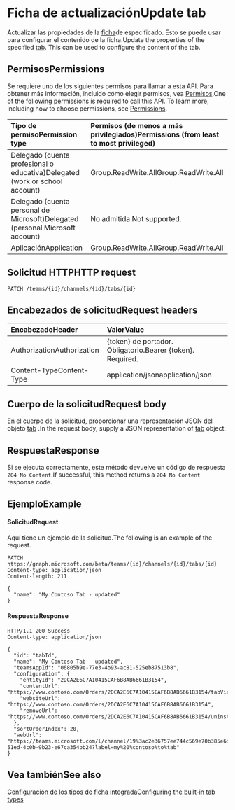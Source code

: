# <a name="update-tab"></a><span data-ttu-id="34bb8-101">Ficha de actualización</span><span class="sxs-lookup"><span data-stu-id="34bb8-101">Update tab</span></span>



<span data-ttu-id="34bb8-102">Actualizar las propiedades de la [ficha](../resources/teamstab.md)de especificado. Esto se puede usar para configurar el contenido de la ficha.</span><span class="sxs-lookup"><span data-stu-id="34bb8-102">Update the properties of the specified [tab](../resources/teamstab.md). This can be used to configure the content of the tab.</span></span>

## <a name="permissions"></a><span data-ttu-id="34bb8-103">Permisos</span><span class="sxs-lookup"><span data-stu-id="34bb8-103">Permissions</span></span>
<span data-ttu-id="34bb8-p101">Se requiere uno de los siguientes permisos para llamar a esta API. Para obtener más información, incluido cómo elegir permisos, vea [Permisos](../../../concepts/permissions_reference.md).</span><span class="sxs-lookup"><span data-stu-id="34bb8-p101">One of the following permissions is required to call this API. To learn more, including how to choose permissions, see [Permissions](../../../concepts/permissions_reference.md).</span></span>


|<span data-ttu-id="34bb8-106">Tipo de permiso</span><span class="sxs-lookup"><span data-stu-id="34bb8-106">Permission type</span></span>      | <span data-ttu-id="34bb8-107">Permisos (de menos a más privilegiados)</span><span class="sxs-lookup"><span data-stu-id="34bb8-107">Permissions (from least to most privileged)</span></span>              |
|:--------------------|:---------------------------------------------------------|
|<span data-ttu-id="34bb8-108">Delegado (cuenta profesional o educativa)</span><span class="sxs-lookup"><span data-stu-id="34bb8-108">Delegated (work or school account)</span></span> | <span data-ttu-id="34bb8-109">Group.ReadWrite.All</span><span class="sxs-lookup"><span data-stu-id="34bb8-109">Group.ReadWrite.All</span></span>    |
|<span data-ttu-id="34bb8-110">Delegado (cuenta personal de Microsoft)</span><span class="sxs-lookup"><span data-stu-id="34bb8-110">Delegated (personal Microsoft account)</span></span> | <span data-ttu-id="34bb8-111">No admitida.</span><span class="sxs-lookup"><span data-stu-id="34bb8-111">Not supported.</span></span>    |
|<span data-ttu-id="34bb8-112">Aplicación</span><span class="sxs-lookup"><span data-stu-id="34bb8-112">Application</span></span>                            | <span data-ttu-id="34bb8-113">Group.ReadWrite.All</span><span class="sxs-lookup"><span data-stu-id="34bb8-113">Group.ReadWrite.All</span></span>                         |

## <a name="http-request"></a><span data-ttu-id="34bb8-114">Solicitud HTTP</span><span class="sxs-lookup"><span data-stu-id="34bb8-114">HTTP request</span></span>
```http
PATCH /teams/{id}/channels/{id}/tabs/{id}
```
## <a name="request-headers"></a><span data-ttu-id="34bb8-115">Encabezados de solicitud</span><span class="sxs-lookup"><span data-stu-id="34bb8-115">Request headers</span></span>
| <span data-ttu-id="34bb8-116">Encabezado</span><span class="sxs-lookup"><span data-stu-id="34bb8-116">Header</span></span>       | <span data-ttu-id="34bb8-117">Valor</span><span class="sxs-lookup"><span data-stu-id="34bb8-117">Value</span></span> |
|:---------------|:--------|
| <span data-ttu-id="34bb8-118">Authorization</span><span class="sxs-lookup"><span data-stu-id="34bb8-118">Authorization</span></span>  | <span data-ttu-id="34bb8-p102">{token} de portador. Obligatorio.</span><span class="sxs-lookup"><span data-stu-id="34bb8-p102">Bearer {token}. Required.</span></span>  |
| <span data-ttu-id="34bb8-121">Content-Type</span><span class="sxs-lookup"><span data-stu-id="34bb8-121">Content-Type</span></span>  | <span data-ttu-id="34bb8-122">application/json</span><span class="sxs-lookup"><span data-stu-id="34bb8-122">application/json</span></span>  |

## <a name="request-body"></a><span data-ttu-id="34bb8-123">Cuerpo de la solicitud</span><span class="sxs-lookup"><span data-stu-id="34bb8-123">Request body</span></span>
<span data-ttu-id="34bb8-124">En el cuerpo de la solicitud, proporcionar una representación JSON del objeto [tab](../resources/teamstab.md) .</span><span class="sxs-lookup"><span data-stu-id="34bb8-124">In the request body, supply a JSON representation of [tab](../resources/teamstab.md) object.</span></span>

## <a name="response"></a><span data-ttu-id="34bb8-125">Respuesta</span><span class="sxs-lookup"><span data-stu-id="34bb8-125">Response</span></span>

<span data-ttu-id="34bb8-126">Si se ejecuta correctamente, este método devuelve un código de respuesta `204 No Content`.</span><span class="sxs-lookup"><span data-stu-id="34bb8-126">If successful, this method returns a `204 No Content` response code.</span></span>

## <a name="example"></a><span data-ttu-id="34bb8-127">Ejemplo</span><span class="sxs-lookup"><span data-stu-id="34bb8-127">Example</span></span>
#### <a name="request"></a><span data-ttu-id="34bb8-128">Solicitud</span><span class="sxs-lookup"><span data-stu-id="34bb8-128">Request</span></span>
<span data-ttu-id="34bb8-129">Aquí tiene un ejemplo de la solicitud.</span><span class="sxs-lookup"><span data-stu-id="34bb8-129">The following is an example of the request.</span></span>
```http
PATCH https://graph.microsoft.com/beta/teams/{id}/channels/{id}/tabs/{id}
Content-type: application/json
Content-length: 211

{
  "name": "My Contoso Tab - updated"
}
```
#### <a name="response"></a><span data-ttu-id="34bb8-130">Respuesta</span><span class="sxs-lookup"><span data-stu-id="34bb8-130">Response</span></span>
```http
HTTP/1.1 200 Success
Content-type: application/json

{
  "id": "tabId",
  "name": "My Contoso Tab - updated",
  "teamsAppId": "06805b9e-77e3-4b93-ac81-525eb87513b8",
  "configuration": {
    "entityId": "2DCA2E6C7A10415CAF6B8AB6661B3154",
    "contentUrl": "https://www.contoso.com/Orders/2DCA2E6C7A10415CAF6B8AB6661B3154/tabView",
    "websiteUrl": "https://www.contoso.com/Orders/2DCA2E6C7A10415CAF6B8AB6661B3154",
    "removeUrl": "https://www.contoso.com/Orders/2DCA2E6C7A10415CAF6B8AB6661B3154/uninstallTab"
  },
  "sortOrderIndex": 20,
  "webUrl": "https://teams.microsoft.com/l/channel/19%3ac2e36757ee744c569e70b385e6dd79b6%40thread.skype/tab%3a%3afd736d46-51ed-4c0b-9b23-e67ca354bb24?label=my%20%contoso%to%tab"
}
```

## <a name="see-also"></a><span data-ttu-id="34bb8-131">Vea también</span><span class="sxs-lookup"><span data-stu-id="34bb8-131">See also</span></span>

[<span data-ttu-id="34bb8-132">Configuración de los tipos de ficha integrada</span><span class="sxs-lookup"><span data-stu-id="34bb8-132">Configuring the built-in tab types</span></span>](../../../concepts/teams-configuring-builtin-tabs.md)

<!-- uuid: 8fcb5dbc-d5aa-4681-8e31-b001d5168d79
2015-10-25 14:57:30 UTC -->
<!-- {
  "type": "#page.annotation",
  "description": "Update tab in channel",
  "keywords": "",
  "section": "documentation",
  "tocPath": ""
}-->
